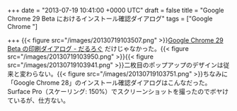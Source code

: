 
+++
date = "2013-07-19 10:41:00 +0000 UTC"
draft = false
title = "Google Chrome 29 Beta におけるインストール確認ダイアログ"
tags = ["Google Chrome "]

+++
{{< figure src="/images/20130719103507.png"  >}}<a href="https://blog.daruyanagi.jp/entry/2013/07/18/050648">Google Chrome 29 Beta の印刷ダイアログ - だるろぐ</a> だけじゃなかった。{{< figure src="/images/20130719103950.png"  >}}{{< figure src="/images/20130719103941.png"  >}}二枚目のポップアップのデザインは従来と変わらない。{{< figure src="/images/20130719103751.png"  >}}ちなみに「Google Chrome 28」のインストール確認ダイアログはこんなだった。Surface Pro（スケーリング: 150%）でスクリーンショットを撮ったのでボヤけているが、仕方ない。


